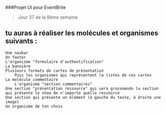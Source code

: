 ###Projet UI pour EventBrite

>Jour 37 de la 8ème semaine

## tu auras à réaliser les molécules et organismes suivants :

    Une navbar
    Un footer
    L'organisme "formulaire d'authentification"
    La bannière
    Plusieurs formats de cartes de présentation
        Puis les organismes qui représentent la listes de ces cartes
    La molécule commentaire
        L'organisme "section commentaires"
    Une section "présentation ressource" qui sera grossomodo la section qui présente le show de n'importe quelle ressource
    Une section qui présente un élément (à gauche du texte, à droite une image)
    Un organisme de ton choix

